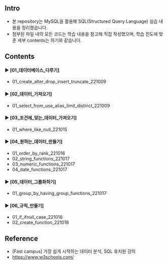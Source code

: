 ####  
## Intro  
- 본 repository는 MySQL을 활용해 SQL(Structured Query Language) 실습 내용을 정리했습니다.  
- 첨부된 파일 내의 모든 코드는 학습 내용을 참고해 직접 작성했으며, 학습 진도에 맞춘 세부 contents는 하기와 같습니다.  
####  
## Contents  
#### ► [01_데이터베이스_다루기]   
- 01_create_alter_drop_insert_truncate_221009  
####  
#### ► [02_데이터_가져오기]  
- 01_select_from_use_alias_limit_distinct_221009  
####  
#### ► [03_조건에_맞는_데이터_가져오기]  
- 01_where_like_null_221015  
####  
#### ► [04_원하는_데이터_만들기]  
- 01_order_by_rank_221016  
- 02_string_functions_221017
- 03_numeric_functions_221017
- 04_date_functions_221017
#### ► [05_데이터_그룹화하기]  
- 01_group_by_having_group_functions_221017 
####  
#### ► [06_규칙_만들기]  
- 01_if_ifnull_case_221018 
- 02_create_function_221018
####  
## Reference  
- [Fast campus] 가장 쉽게 시작하는 데이터 분석, SQL 유치원 강의  
- https://www.w3schools.com/  
####  
